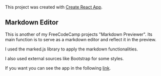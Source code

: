 This project was created with [Create React App](https://github.com/facebook/create-react-app).

## Markdown Editor

This is another of my FreeCodeCamp projects "Markdown Previewer". Its main function is to serve as a markdown editor and reflect it in the preview.

I used the marked.js library to apply the markdown functionalities.

I also used external sources like Bootstrap for some styles.

If you want you can see the app in the following [link](https://luismgil.github.io/Markdown-Editor).
